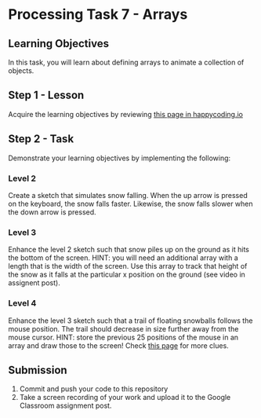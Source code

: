 # Processing Task 7 - Arrays

## Learning Objectives
In this task, you will learn about defining arrays to animate a collection of objects.



## Step 1 - Lesson
Acquire the learning objectives by reviewing [this page in happycoding.io](https://happycoding.io/tutorials/processing/arrays)

## Step 2 - Task
Demonstrate your learning objectives by implementing the following:
  
### Level 2
Create a sketch that simulates snow falling. When the up arrow is pressed on the keyboard, the snow falls faster.  Likewise, the snow falls slower when the down arrow is pressed.
  
### Level 3
Enhance the level 2 sketch such that snow piles up on the ground as it hits the bottom of the screen.  HINT:  you will need an additional array with a length that is the width of the screen.  Use this array to track that height of the snow as it falls at the particular x position on the ground (see video in assignent post).
  
### Level 4
Enhance the level 3 sketch such that a trail of floating snowballs follows the mouse position.  The trail should decrease in size further away from the mouse cursor.  HINT: store the previous 25 positions of the mouse in an array and draw those to the screen! Check [this page](https://processing.org/tutorials/arrays) for more clues.
  


## Submission
1. Commit and push your code to this repository
2. Take a screen recording of your work and upload it to the Google Classroom assignment post.
